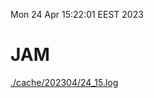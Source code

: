 Mon 24 Apr 15:22:01 EEST 2023
# JAM
<a href='./cache/202304/24_15.log'>./cache/202304/24_15.log</a>
